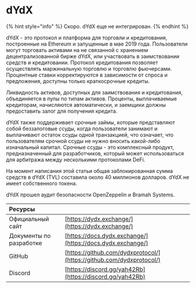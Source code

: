 # dYdX

{% hint style="info" %}
Скоро. dYdX еще не интегрирован.
{% endhint %}

dYdX - это протокол и платформа для торговли и кредитования, построенные на Ethereum и запущенные в мае 2019 года. Пользователи могут торговать активами на не связанной с хранением децентрализованной бирже dYdX, или участвовать в заимствовании средств и кредитовании. Протокол кредитования позволяет осуществлять маржинальную торговлю и торговлю фьючерсами. Процентные ставки корректируются в зависимости от спроса и предложения, доступны только краткосрочные кредиты.

Ликвидность активов, доступных для заимствования и кредитования, объединяется в пулы по типам активов. Проценты, выплачиваемые кредиторам, начисляются автоматически, и заемщики должны предоставить залог для получения кредита.

dYdX также поддерживает срочные займы, которые представляют собой беззалоговые ссуды, когда пользователи занимают и выплачивают остаток ссуды одной транзакцией, что означает, что пользователям срочной ссуды не нужно вносить какой-либо изначальный капитал. Срочные ссуды - это комплексный продукт, предназначенный для разработчиков, который может использоваться для арбитража между несколькими протоколами DeFi.

На момент написания этой статьи общая заблокированная сумма средств в dYdX \(TVL\) составила около 40 миллионов долларов. dYdX не имеет собственного токена.

dYdX прошел аудит безопасности OpenZeppelin и Bramah Systems.

| Ресурсы |  |
| :--- | :--- |
| Официальный сайт | [https://dydx.exchange/](https://dydx.exchange/) |
| Документы по разработке | [https://docs.dydx.exchange/](https://docs.dydx.exchange/) |
| GitHub | [https://github.com/dydxprotocol/](https://github.com/dydxprotocol/) |
| Discord | [https://discord.gg/yah42Rb](https://discord.gg/yah42Rb) |

